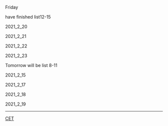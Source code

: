 Friday

have finished list12-15

2021_2_20

2021_2_21

2021_2_22

2021_2_23

Tomorrow will be list 8-11

2021_2_15

2021_2_17

2021_2_18

2021_2_19

***************

<u>CET</u>

